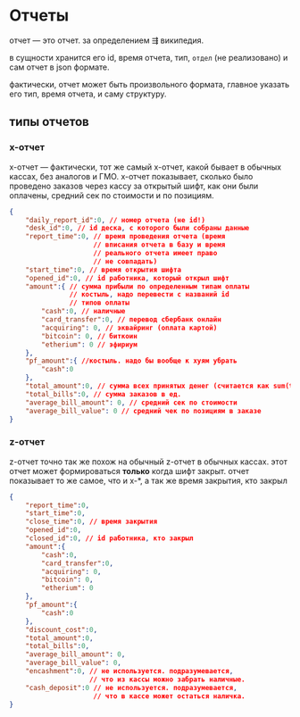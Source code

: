 # Отчеты

отчет — это отчет. за определением ⇶ википедия.

в сущности хранится его id, время отчета, тип, `отдел` (не реализовано) и сам отчет в json формате.

фактически, отчет может быть произвольного формата, главное указать его тип, время отчета, и саму структуру.

## типы отчетов
### x-отчет

x-отчет — фактически, тот же самый х-отчет, какой бывает в обычных кассах, без аналогов и ГМО. х-отчет показывает, сколько было проведено заказов через кассу за открытый шифт, как они были оплачены, средний сек по стоимости и по позициям. 
```json
{
    "daily_report_id":0, // номер отчета (не id!)
    "desk_id":0, // id деска, с которого были собраны данные
    "report_time":0, // время проведения отчета (время
                     // вписания отчета в базу и время
                     // реального отчета имеет право
                     // не совпадать)
    "start_time":0, // время открытия шифта
    "opened_id":0, // id работника, который открыл шифт
    "amount":{ // сумма прибыли по определенным типам оплаты
               // костыль, надо перевести с названий id
               // типов оплаты
        "cash":0, // наличные
        "card_transfer":0, // перевод сбербанк онлайн
        "acquiring": 0, // эквайринг (оплата картой)
        "bitcoin": 0, // биткоин
        "etherium": 0 // эфириум
    },
    "pf_amount":{ //костыль. надо бы вообще к хуям убрать
        "cash":0
    },
    "total_amount":0, // сумма всех принятых денег (cчитается как sum(this.amount) )
    "total_bills":0, // сумма заказов в ед.
    "average_bill_amount": 0, // средний сек по стоимости
    "average_bill_value": 0 // средний чек по позициям в заказе
}
```

### z-отчет

z-отчет точно так же похож на обычный z-отчет в обычных кассах. этот отчет может формироваться **только** когда шифт закрыт. отчет показывает то же самое, что и х-*, а так же время закрытия, кто закрыл

```json
{
    "report_time":0,
    "start_time":0,
    "close_time":0, // время закрытия
    "opened_id":0,
    "closed_id":0, // id работника, кто закрыл
    "amount":{
        "cash":0,
        "card_transfer":0,
        "acquiring": 0,
        "bitcoin": 0,
        "etherium": 0
    },
    "pf_amount":{
        "cash":0
    },
    "discount_cost":0,
    "total_amount":0,
    "total_bills":0,
    "average_bill_amount": 0,
    "average_bill_value": 0,
    "encashment":0, // не используется. подразумевается,
                    // что из кассы можно забрать наличные.
    "cash_deposit":0 // не используется. подразумевается,
                     // что в кассе может остаться наличка.
}
```
